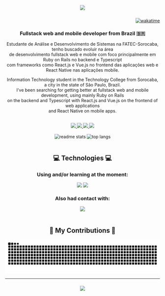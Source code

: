 <h1 align="center">
    <img src="https://readme-typing-svg.demolab.com?font=Caveat&size=35&duration=2000&pause=1000&center=true&vCenter=true&width=435&lines=Hi+there!++%F0%9F%91%8B;Welcome+to+my+GitHub+Page!" />
</h1>
<div align="right">

[![wakatime](https://wakatime.com/badge/user/8c427108-f3c9-4879-8b61-ed709c5e85bb.svg)](https://wakatime.com/@8c427108-f3c9-4879-8b61-ed709c5e85bb)

</div>
<h3 align="center">Fullstack web and mobile developer from Brazil 🇧🇷</h3>

<p align="center">Estudante de Análise e Desenvolvimento de Sistemas na FATEC-Sorocaba, tenho buscado evoluir na área<br> de desenvolvimento fullstack web e mobile com foco principalmente em Ruby on Rails no backend e Typescript<br> com frameworks como React.js e Vue.js no frontend das aplicações web e React Native nas aplicações mobile. </p>
<p align="center">Information Technology student in the Technology College from Sorocaba, a city in the state of São Paulo, Brazil.<br> I've been searching for getting better at fullstack web and mobile development, using mainly Ruby on Rails<br> on the backend and Typescript with React.js and Vue.js on the frontend of web applications <br>and React Native on mobile apps.  </p>
<br>

<div align="center"> 
<a href="mailto:dsbfelipe@outlook.com">
    <img src="https://img.shields.io/badge/Microsoft_Outlook-0078D4?style=for-the-badge&logo=microsoft-outlook&logoColor=white" />
  </a>
  <a href="https://gitlab.com/dsbfelipe" target="_blank">
    <img src="https://img.shields.io/badge/GitLab-330F63?style=for-the-badge&logo=gitlab&logoColor=white" target="_blank" />
  </a>
  <a href="https://linkedin.com/in/dsbfelipe" target="_blank">
    <img src="https://img.shields.io/badge/LinkedIn-0077B5?style=for-the-badge&logo=linkedin&logoColor=white" target="_blank" />
  </a>
  <a href="https://stackoverflow.com/users/22372512/dsbfelipe" target="_blank">
    <img src="https://img.shields.io/badge/Stack_Overflow-FE7A16?style=for-the-badge&logo=stack-overflow&logoColor=white" target="_blank" />
  </a>
</div>
<br>


 <div width="900" align="center">
  <img width=390 src="https://github-readme-stats.vercel.app/api?username=dsbfelipe&count_private=true&show_icons=true&theme=midnight-purple&rank_icon=github&border_radius=10" alt="readme stats" />
  <img width=350 src="https://github-readme-stats.vercel.app/api/top-langs/?username=dsbfelipe&langs_count=8&layout=compact&theme=midnight-purple&border_radius=10&size_weight=0.5&count_weight=0.5&exclude_repo=github-readme-stats" alt="top langs" />
</div>

<br>




 
<h2 align="center">💻 Technologies 💻</h2>

<div align="center">
    <h3>Using and/or learning at the moment:</h3>
    <img src="https://skillicons.dev/icons?i=git,github,html,css,javascript,bootstrap,firebase,jquery,sass,react,tailwind" />
    <img src="https://skillicons.dev/icons?i=redux,d3,postgresql,nodejs,express,mongo,ruby,rails,rabbitmq,ts,elixir" /><br>
    <h3>Also had contact with:</h3>
    <img src="https://skillicons.dev/icons?i=c,cs,dotnet,java,mysql" />
</div>

<br/>

<div align="center">
  <h2>🐍 My Contributions 🐍</h2>
  <picture>
  <source media="(prefers-color-scheme: dark)" srcset="https://raw.githubusercontent.com/dsbfelipe/dsbfelipe/output/github-contribution-grid-snake-dark.svg" />
  <source media="(prefers-color-scheme: light)" srcset="https://raw.githubusercontent.com/dsbfelipe/dsbfelipe/output/github-contribution-grid-snake.svg" />
  <img alt="github-snake" src="https://raw.githubusercontent.com/dsbfelipe/dsbfelipe/output/github-contribution-grid-snake.svg" />
</picture>
  
  <br/>
</div>
<hr>

<h3 align="center">
    <img src="https://readme-typing-svg.demolab.com?font=Caveat&size=35&duration=2000&pause=1000&center=true&vCenter=true&width=435&lines=Thank+you+for+visiting!+%F0%9F%91%8D;Get+in+touch+on+LinkedIn!">
</h3>


